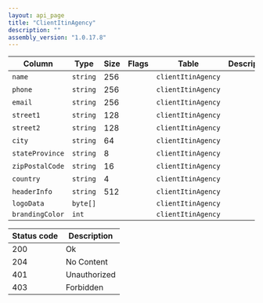 ```yaml
---
layout: api_page
title: "ClientItinAgency"
description: ""
assembly_version: "1.0.17.8"
---
```




| Column | Type | Size | Flags | Table | Description |
| ------ | ---- | ---- | ----- | ----- | ----------- |
| `name` | `string` | 256 |  | `clientItinAgency` | 
| `phone` | `string` | 256 |  | `clientItinAgency` | 
| `email` | `string` | 256 |  | `clientItinAgency` | 
| `street1` | `string` | 128 |  | `clientItinAgency` | 
| `street2` | `string` | 128 |  | `clientItinAgency` | 
| `city` | `string` | 64 |  | `clientItinAgency` | 
| `stateProvince` | `string` | 8 |  | `clientItinAgency` | 
| `zipPostalCode` | `string` | 16 |  | `clientItinAgency` | 
| `country` | `string` | 4 |  | `clientItinAgency` | 
| `headerInfo` | `string` | 512 |  | `clientItinAgency` | 
| `logoData` | `byte[]` |  |  | `clientItinAgency` | 
| `brandingColor` | `int` |  |  | `clientItinAgency` | 

| Status code | Description |
| ----------- | ----------- |
| 200 | Ok |
| 204 | No Content |
| 401 | Unauthorized |
| 403 | Forbidden |


